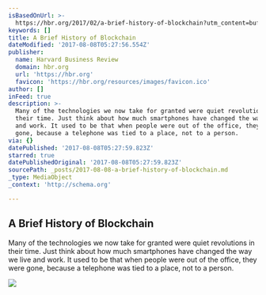 ```yaml
---
isBasedOnUrl: >-
  https://hbr.org/2017/02/a-brief-history-of-blockchain?utm_content=bufferedadc&utm_medium=social&utm_source=linkedin.com&utm_campaign=buffer
keywords: []
title: A Brief History of Blockchain
dateModified: '2017-08-08T05:27:56.554Z'
publisher:
  name: Harvard Business Review
  domain: hbr.org
  url: 'https://hbr.org'
  favicon: 'https://hbr.org/resources/images/favicon.ico'
author: []
inFeed: true
description: >-
  Many of the technologies we now take for granted were quiet revolutions in
  their time. Just think about how much smartphones have changed the way we live
  and work. It used to be that when people were out of the office, they were
  gone, because a telephone was tied to a place, not to a person.
via: {}
datePublished: '2017-08-08T05:27:59.823Z'
starred: true
datePublishedOriginal: '2017-08-08T05:27:59.823Z'
sourcePath: _posts/2017-08-08-a-brief-history-of-blockchain.md
_type: MediaObject
_context: 'http://schema.org'

---
```

<article style=""><h1>A Brief History of Blockchain</h1><p>Many of the technologies we now take for granted were quiet revolutions in their time. Just think about how much smartphones have changed the way we live and work. It used to be that when people were out of the office, they were gone, because a telephone was tied to a place, not to a person.</p><img src="https://hbr.org/resources/images/article_assets/2017/02/feb17-28-687784913.jpg" /></article>